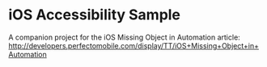 # iOS Accessibility Sample
A companion project for the iOS Missing Object in Automation article:
http://developers.perfectomobile.com/display/TT/iOS+Missing+Object+in+Automation

